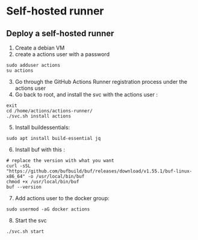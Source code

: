 # Self-hosted runner

## Deploy a self-hosted runner

1. Create a debian VM
2. create a actions user with a password
```
sudo adduser actions
su actions
```
3. Go through the GitHub Actions Runner registration process under the actions user
4. Go back to root, and install the svc with the actions user : 
```
exit
cd /home/actions/actions-runner/
./svc.sh install actions
```
5. Install buildessentials:
```
sudo apt install build-essential jq 
```
6. Install buf with this : 
```
# replace the version with what you want
curl -sSL "https://github.com/bufbuild/buf/releases/download/v1.55.1/buf-linux-x86_64" -o /usr/local/bin/buf
chmod +x /usr/local/bin/buf
buf --version
```
7. Add actions user to the docker group:
```
sudo usermod -aG docker actions
```
8. Start the svc
```
./svc.sh start
```